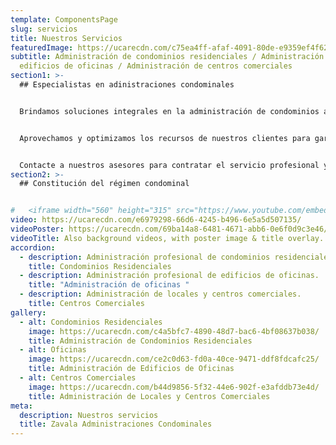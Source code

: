 ```yaml
---
template: ComponentsPage
slug: servicios
title: Nuestros Servicios
featuredImage: https://ucarecdn.com/c75ea4ff-afaf-4091-80de-e9359ef4f625/
subtitle: Administración de condominios residenciales / Administración de
  edificios de oficinas / Administración de centros comerciales
section1: >-
  ## Especialistas en adinistraciones condominales


  Brindamos soluciones integrales en la administración de condominios atendiendo a nuestros clientes de manera personalizada, utilizamos un alto modelo de eficiencia para garantizar tranquilidad, confort y seguridad.


  Aprovechamos y optimizamos los recursos de nuestros clientes para garantizar la administración de condominios y plazas comerciales. Comprueba que nuestro personal le brindará la información necesaria, siempre de forma transparente y responsable.


  Contacte a nuestros asesores para contratar el servicio profesional y responsable de administración de condominios y plazas comerciales.
section2: >-
  ## Constitución del régimen condominal


#   <iframe width="560" height="315" src="https://www.youtube.com/embed/_m2CHvfVK5I" frameborder="0" allow="accelerometer; autoplay; clipboard-write; encrypted-media; gyroscope; picture-in-picture" allowfullscreen></iframe>
video: https://ucarecdn.com/e6979298-66d6-4245-b496-6e5a5d507135/
videoPoster: https://ucarecdn.com/69ba14a8-6481-4671-abb6-0e6f0d9c3e46/
videoTitle: Also background videos, with poster image & title overlay.
accordion:
  - description: Administración profesional de condominios residenciales.
    title: Condominios Residenciales
  - description: Administración profesional de edificios de oficinas.
    title: "Administración de oficinas "
  - description: Administración de locales y centros comerciales.
    title: Centros Comerciales
gallery:
  - alt: Condominios Residenciales
    image: https://ucarecdn.com/c4a5bfc7-4890-48d7-bac6-4bf08637b038/
    title: Administración de Condominios Residenciales
  - alt: Oficinas
    image: https://ucarecdn.com/ce2c0d63-fd0a-40ce-9471-ddf8fdcafc25/
    title: Administración de Edificios de Oficinas
  - alt: Centros Comerciales
    image: https://ucarecdn.com/b44d9856-5f32-44e6-902f-e3afddb73e4d/
    title: Administración de Locales y Centros Comerciales
meta:
  description: Nuestros servicios
  title: Zavala Administraciones Condominales
---
```


